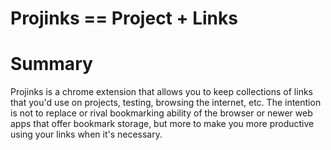 Projinks == Project + Links
======== 

# Summary
Projinks is a chrome extension that allows you to keep collections of links that you'd use on projects, testing, browsing the internet, etc.  The intention is not to replace or rival bookmarking ability of the browser or newer web apps that offer bookmark storage, but more to make you more productive using your links when it's necessary.